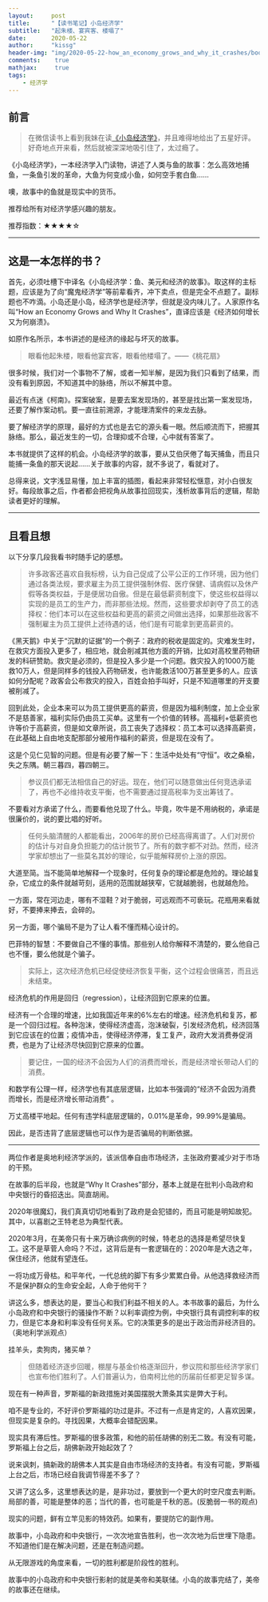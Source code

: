 ```yaml
---
layout:	    post
title:      "【读书笔记】小岛经济学"
subtitle:   "起朱楼、宴宾客、楼塌了"
date:       2020-05-22
author:     "kissg"
header-img: "img/2020-05-22-how_an_economy_grows_and_why_it_crashes/book_cover.jpg"
comments:    true
mathjax:     true
tags:
    - 经济学
---
```


## 前言

> 在微信读书上看到我妹在读[《小岛经济学》](https://book.douban.com/subject/26897464/)，并且难得地给出了五星好评。好奇地点开来看，然后就被深深地吸引住了，太过瘾了。

《小岛经济学》，一本经济学入门读物，讲述了人类与鱼的故事：怎么高效地捕鱼，一条鱼引发的革命，大鱼为何变成小鱼，如何空手套白鱼……

噢，故事中的鱼就是现实中的货币。

推荐给所有对经济学感兴趣的朋友。

推荐指数：★★★★☆

---

## 这是一本怎样的书？

首先，必须吐槽下中译名《小岛经济学：鱼、美元和经济的故事》。取这样的主标题，应该是为了向“魔鬼经济学”等前辈看齐，冲下卖点，但是完全不点题了。副标题也不咋滴。小岛还是小岛，经济学也是经济学，但就是没内味儿了。人家原作名叫“How an Economy Grows and Why It Crashes”，直译应该是《经济如何增长又为何崩溃》。

如原作名所示，本书讲述的是经济的缘起与坏灭的故事。

> 眼看他起朱楼，眼看他宴宾客，眼看他楼塌了。——《桃花扇》

很多时候，我们对一个事物不了解，或者一知半解，是因为我们只看到了结果，而没有看到原因，不知道其中的脉络，所以不解其中意。

最近有点迷《柯南》。探案破案，是要去案发现场的，甚至是找出第一案发现场，还要了解作案动机。要一直往前溯源，才能理清案件的来龙去脉。

要了解经济学的原理，最好的方式也是去它的源头看一眼。然后顺流而下，把握其脉络。那么，最近发生的一切，合理抑或不合理，心中就有答案了。

本书就提供了这样的机会。小岛经济学的故事，要从艾伯厌倦了每天捕鱼，而且只能捕一条鱼的那天说起……关于故事的内容，就不多说了，看就对了。

总得来说，文字浅显易懂，加上丰富的插图，看起来非常轻松惬意，对小白很友好。每段故事之后，作者都会把视角从故事拉回现实，浅析故事背后的逻辑，帮助读者更好的理解。

---

## 且看且想

以下分享几段我看书时随手记的感想。

> 许多政客还喜欢自我标榜，认为自己促成了公平公正的工作环境，因为他们通过各类法规，要求雇主为员工提供强制休假、医疗保健、请病假以及休产假等各类权益，于是便居功自傲。但是在最低薪资制度下，使这些权益得以实现的是员工的生产力，而非那些法规。然而，这些要求却剥夺了员工的选择权：他们本可以在这些权益和更高的薪资之间做出选择，如果那些政客不强制雇主为员工提供上述待遇的话，他们是有可能拿到更高薪资的。

《黑天鹅》中关于“沉默的证据”的一个例子：政府的税收是固定的。灾难发生时，在救灾方面投入更多了，相应地，就会削减其他方面的开销，比如对高校里药物研发的科研赞助。救灾是必须的，但是投入多少是一个问题。救灾投入的1000万能救10万人，但是同样多的钱投入药物研发，也许能救活100万甚至更多的人。应该如何分配呢？政客会公布救灾的投入，百姓会拍手叫好，只是不知道哪里的开支要被削减了。

回到此处，企业本来可以为员工提供更高的薪资，但是因为福利制度，加上企业家不是慈善家，福利实际仍由员工买单。这里有一个价值的转移。高福利+低薪资也许等价于高薪资，但是如文章所说，员工丧失了选择权：员工本可以选择高薪资，在此基础上自由地支配那部分被用作福利的薪资，但是现在没有了。

这是个见仁见智的问题。但是有必要了解一下：生活中处处有“守恒”。收之桑榆，失之东隅。朝三暮四，暮四朝三。

> 参议员们都无法相信自己的好运。现在，他们可以随意做出任何竞选承诺了，再也不必维持收支平衡，也不需要通过提高税率为支出筹钱了。

不要看对方承诺了什么，而要看他兑现了什么。毕竟，吹牛是不用纳税的，承诺是很廉价的，说的要比唱的好听。

> 任何头脑清醒的人都能看出，2006年的房价已经高得离谱了。人们对房价的估计与对自身负担能力的估计脱节了。所有的数字都不对劲。然而，经济学家却想出了一些莫名其妙的理论，似乎能解释房价上涨的原因。

大道至简。当不能简单地解释一个现象时，任何复杂的理论都是危险的。理论越复杂，它成立的条件就越苛刻，适用的范围就越狭窄，它就越脆弱，也就越危险。

一方面，常在河边走，哪有不湿鞋？对于脆弱，可远观而不可亵玩。花瓶用来看就好，不要捧来捧去，会碎的。

另一方面，哪个骗局不是为了让人看不懂而精心设计的。

巴菲特的智慧：不要做自己不懂的事情。那些别人给你解释不清楚的，要么他自己也不懂，要么他就是个骗子。

> 实际上，这次经济危机已经促使经济恢复平衡，这个过程会很痛苦，而且远未结束。

经济危机的作用是回归（regression），让经济回到它原来的位置。

经济有一个合理的增速，比如我国近年来的6%左右的增速。经济危机和复苏，都是一个回归过程。各种泡沫，使得经济虚高，泡沫破裂，引发经济危机，经济回落到它应该在的位置；疫情冲击，使得经济停滞，复工复产，政府大发消费券促消费，也是为了让经济尽快回到它原来的位置。

> 要记住，一国的经济不会因为人们的消费而增长，而是经济增长带动人们的消费。

和数学有公理一样，经济学也有其底层逻辑，比如本书强调的“经济不会因为消费而增长，而是经济增长带动消费” 。

万丈高楼平地起。任何有违学科底层逻辑的，0.01%是革命，99.99%是骗局。

因此，是否违背了底层逻辑也可以作为是否骗局的判断依据。

---

两位作者是奥地利经济学派的，该派信奉自由市场经济，主张政府要减少对于市场的干预。

在故事的后半段，也就是“Why It Crashes”部分，基本上就是在批判小岛政府和中央银行的昏招迭出。简直胡闹。

2020年很魔幻，我们真真切切地看到了政府是会犯错的，而且可能是明知故犯。其中，以喜剧之王特老总为典型代表。

2020年3月，在美帝只有十来万确诊病例的时候，特老总的选择是希望尽快复工。这不是草菅人命吗？不过，这背后是有一套逻辑在的：2020年是大选之年，保住经济，他就有望连任。

一将功成万骨枯。和平年代，一代总统的脚下有多少累累白骨。从他选择救经济而不是保护群众的生命安全起，人命于他何干？

讲这么多，想表达的是，要当心和我们利益不相关的人。本书故事的最后，为什么小岛政府和中央银行的骚操作不断？以利率调控为例，中央银行具有调控利率的权力，但是它本身和利率没有任何关系。它的决策更多的是出于政治而非经济目的。（奥地利学派观点）

挂羊头，卖狗肉，猪买单？

> 但随着经济逐步回暖，棚屋与基金价格逐渐回升，参议院和那些经济学家们也宣布他们胜利了。人们普遍认为，伯南柯比他的历届前任都更足智多谋。

现在有一种声音，罗斯福的新政措施对美国摆脱大萧条其实是弊大于利。

咱不是专业的，不好评价罗斯福的功过是非。不过有一点是肯定的，人喜欢因果，但现实是复杂的。寻找因果，大概率会错配因果。

现实具有滞后性。罗斯福的很多政策，和他的前任胡佛的别无二致。有没有可能，罗斯福上台之后，胡佛新政开始起效了？

说来讽刺，搞新政的胡佛本人其实是自由市场经济的支持者。有没有可能，罗斯福上台之后，市场已经自我调节得差不多了？

又讲了这么多，这里想表达的是，是非功过，要放到一个更大的时空尺度去判断。局部的善，可能是整体的恶；当代的善，也可能是千秋的恶。(反脆弱一书的观点)

现实的问题，鲜有立竿见影的特效药。如果有，要提防它的副作用。

故事中，小岛政府和中央银行，一次次地宣告胜利，也一次次地为后世埋下隐患。不知道他们是在解决问题，还是在制造问题。

从无限游戏的角度来看，一切的胜利都是阶段性的胜利。

故事中的小岛政府和中央银行影射的就是美帝和美联储。小岛的故事完结了，美帝的故事还在继续。